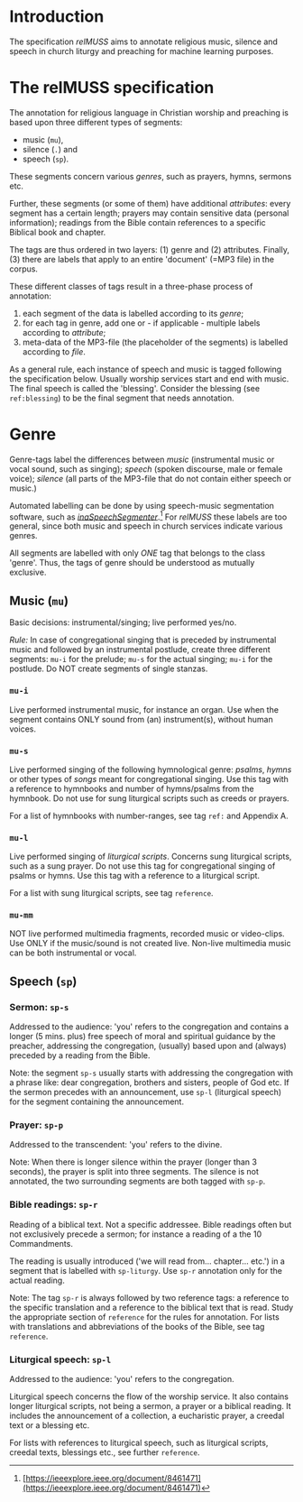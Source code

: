 # Introduction
The specification *relMUSS* aims to annotate religious music, silence and speech in church liturgy and preaching for machine learning purposes.

# The relMUSS specification
The annotation for religious language in Christian worship and preaching is based upon three different types of segments:

* music (`mu`),
* silence (`.`) and
* speech (`sp`).

These segments concern various *genres*, such as prayers, hymns, sermons etc.

Further, these segments (or some of them) have additional *attributes*: every segment has a certain length; prayers may contain sensitive data (personal information); readings from the Bible contain references to a specific Biblical book and chapter.

The tags are thus ordered in two layers: (1) genre and (2) attributes. Finally, (3) there are labels that apply to an entire 'document' (=MP3 file) in the corpus.

These different classes of tags result in a three-phase process of annotation:

1. each segment of the data is labelled according to its *genre*;
3. for each tag in genre, add one or - if applicable - multiple labels  according to *attribute*;
3. meta-data of the MP3-file (the placeholder of the segments) is labelled according to *file*.

As a general rule, each instance of speech and music is tagged following the specification below. Usually worship services start and end with music. The final speech is called the 'blessing'. Consider the blessing (see `ref:blessing`) to be the final segment that needs annotation.

# Genre
Genre-tags label the differences between *music* (instrumental music or vocal sound, such as singing); *speech* (spoken discourse, male or female voice); *silence* (all parts of the MP3-file that do not contain either speech or music.)

Automated labelling can be done by using speech-music segmentation software, such as *[inaSpeechSegmenter](https://github.com/ina-foss/inaSpeechSegmenter)*.[^ina] For *relMUSS* these labels are too general, since both music and speech in church services indicate various genres.

[^ina]: [https://ieeexplore.ieee.org/document/8461471](https://ieeexplore.ieee.org/document/8461471)

All segments are labelled with only *ONE* tag that belongs to the class 'genre'. Thus, the tags of genre should be understood as mutually exclusive.

## Music (`mu`)
Basic decisions: instrumental/singing; live performed yes/no.

*Rule:* In case of congregational singing that is preceded by instrumental music and followed by an instrumental postlude, create three different segments: `mu-i` for the prelude; `mu-s` for the actual singing; `mu-i` for the postlude. Do NOT create segments of single stanzas.

### `mu-i`
Live performed instrumental music, for instance an organ. Use when the segment contains ONLY sound from (an) instrument(s), without human voices.

### `mu-s`
Live performed singing of the following hymnological genre: *psalms*, *hymns* or other types of *songs* meant for congregational singing. Use this tag with a reference to hymnbooks and number of hymns/psalms from the hymnbook. Do not use for sung liturgical scripts such as creeds or prayers.

For a list of hymnbooks with number-ranges, see tag `ref:` and Appendix A.

### `mu-l`
Live performed singing of *liturgical scripts*. Concerns sung liturgical scripts, such as a sung prayer. Do not use this tag for congregational singing of psalms or hymns. Use this tag with a reference to a liturgical script.

For a list with sung liturgical scripts, see tag `reference`.

### `mu-mm`
NOT live performed multimedia fragments, recorded music or video-clips. Use ONLY if the music/sound is not created live. Non-live multimedia music can be both instrumental or vocal.

## Speech (`sp`)

### Sermon: `sp-s`
Addressed to the audience: 'you' refers to the congregation and contains a longer (5 mins. plus) free speech of moral and spiritual guidance by the preacher, addressing the congregation, (usually) based upon and (always) preceded by a reading from the Bible.

Note: the segment `sp-s` usually starts with addressing the congregation with a phrase like: dear congregation, brothers and sisters, people of God etc. If the sermon precedes with an announcement, use `sp-l` (liturgical speech) for the segment containing the announcement.


### Prayer: `sp-p`
Addressed to the transcendent: 'you' refers to the divine.

Note: When there is longer silence within the prayer (longer than 3 seconds), the prayer is split into three segments. The silence is not annotated, the two surrounding segments are both tagged with `sp-p`.


### Bible readings: `sp-r`
Reading of a biblical text. Not a specific addressee. Bible readings often but not exclusively precede a sermon; for instance a reading of a the 10 Commandments.

The reading is usually introduced ('we will read from... chapter... etc.') in a segment that is labelled with `sp-liturgy`. Use `sp-r` annotation only for the actual reading.

Note: The tag `sp-r` is always followed by two reference tags: a reference to the specific translation and a reference to the biblical text that is read. Study the appropriate section of `reference` for the rules for annotation. For lists with translations and abbreviations of the books of the Bible, see tag `reference`.

### Liturgical speech: `sp-l`
Addressed to the audience: 'you' refers to the congregation.

Liturgical speech concerns the flow of the worship service. It also contains longer liturgical scripts, not being a sermon, a prayer or a biblical reading. It includes the announcement of a collection, a eucharistic prayer, a creedal text or a blessing etc.

For lists with references to liturgical speech, such as liturgical scripts, creedal texts, blessings etc., see further `reference`.

<!--
# Welcome to MkDocs

For full documentation visit [mkdocs.org](https://www.mkdocs.org).

## Commands

* `mkdocs new [dir-name]` - Create a new project.
* `mkdocs serve` - Start the live-reloading docs server.
* `mkdocs build` - Build the documentation site.
* `mkdocs -h` - Print help message and exit.

## Project layout

    mkdocs.yml    # The configuration file.
    docs/
        index.md  # The documentation homepage.
        ...       # Other markdown pages, images and other files.

## Test
gestart 211216
-->
